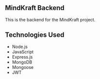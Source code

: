 ## MindKraft Backend

This is the backend for the MindKraft project.

## Technologies Used

- Node.js
- JavaScript
- Express.js
- MongoDB
- Mongoose
- JWT
